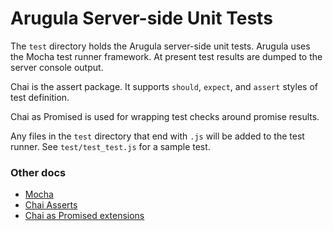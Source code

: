 
Arugula Server-side Unit Tests
==============================

The `test` directory holds the Arugula server-side unit tests. Arugula uses the Mocha
test runner framework. At present test results are dumped to the server console
output.

Chai is the assert package. It supports `should`, `expect`, and
`assert` styles of test definition.

Chai as Promised is used for wrapping test checks around promise results.

Any files in the `test` directory that end with `.js` will be added to the
test runner. See `test/test_test.js` for a sample test.

### Other docs

* [Mocha](https://mochajs.org)
* [Chai Asserts](http://chaijs.com)
* [Chai as Promised extensions](https://github.com/domenic/chai-as-promised)
